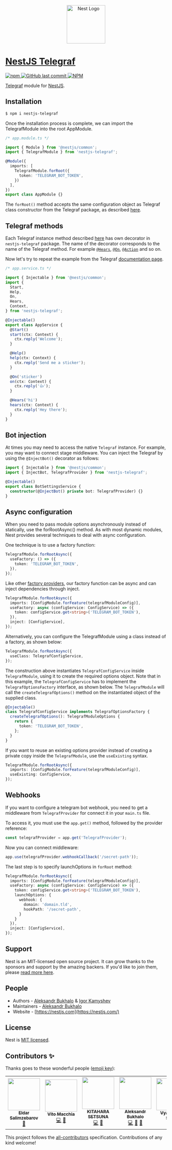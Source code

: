 <p align="center">
  <a href="http://nestjs.com/" target="blank">
    <img src="https://nestjs.com/img/logo-small.svg" width="120" alt="Nest Logo" /
  </a>
</p>

# NestJS Telegraf
![npm](https://img.shields.io/npm/dm/nestjs-telegraf)
![GitHub last commit](https://img.shields.io/github/last-commit/bukhalo/nestjs-telegraf)
![NPM](https://img.shields.io/npm/l/nestjs-telegraf)

[Telegraf](https://github.com/telegraf/telegraf) module for [NestJS](https://github.com/nestjs/nest).

## Installation

```bash
$ npm i nestjs-telegraf
```

Once the installation process is complete, we can import the TelegrafModule into the root AppModule.

```typescript
/* app.module.ts */

import { Module } from '@nestjs/common';
import { TelegrafModule } from 'nestjs-telegraf';

@Module({
  imports: [
    TelegrafModule.forRoot({
      token: 'TELEGRAM_BOT_TOKEN',
    })
  ],
})
export class AppModule {}
```

The `forRoot()` method accepts the same configuration object as Telegraf class constructor from the Telegraf package, as described [here](https://telegraf.js.org/#/?id=constructor).

## Telegraf methods
Each Telegraf instance method described [here](https://telegraf.js.org/#/?id=telegraf) has own decorator in `nestjs-telegraf` package. The name of the decorator corresponds to the name of the Telegraf method. For example [`@Hears`](https://telegraf.js.org/#/?id=hears), [`@On`](https://telegraf.js.org/#/?id=on), [`@Action`](https://telegraf.js.org/#/?id=action) and so on.

Now let's try to repeat the example from the Telegraf [documentation page](https://telegraf.js.org/#/?id=example).

```typescript
/* app.service.ts */

import { Injectable } from '@nestjs/common';
import {
  Start,
  Help,
  On,
  Hears,
  Context,
} from 'nestjs-telegraf';

@Injectable()
export class AppService {
  @Start()
  start(ctx: Context) {
    ctx.reply('Welcome');
  }

  @Help()
  help(ctx: Context) {
    ctx.reply('Send me a sticker');
  }

  @On('sticker')
  on(ctx: Context) {
    ctx.reply('👍');
  }

  @Hears('hi')
  hears(ctx: Context) {
    ctx.reply('Hey there');
  }
}
```

## Bot injection
At times you may need to access the native `Telegraf` instance. For example, you may want to connect stage middleware. You can inject the Telegraf by using the `@InjectBot()` decorator as follows:
```typescript
import { Injectable } from '@nestjs/common';
import { InjectBot, TelegrafProvider } from 'nestjs-telegraf';

@Injectable()
export class BotSettingsService {
  constructor(@InjectBot() private bot: TelegrafProvider) {}
}
```


## Async configuration
When you need to pass module options asynchronously instead of statically, use the forRootAsync() method. As with most dynamic modules, Nest provides several techniques to deal with async configuration.

One technique is to use a factory function:

```typescript
TelegrafModule.forRootAsync({
  useFactory: () => ({
    token: 'TELEGRAM_BOT_TOKEN',
  }),
});
```

Like other [factory providers](https://docs.nestjs.com/fundamentals/custom-providers#factory-providers-usefactory), our factory function can be async and can inject dependencies through inject.

```typescript
TelegrafModule.forRootAsync({
  imports: [ConfigModule.forFeature(telegrafModuleConfig)],
  useFactory: async (configService: ConfigService) => ({
    token: configService.get<string>('TELEGRAM_BOT_TOKEN'),
  }),
  inject: [ConfigService],
});
```

Alternatively, you can configure the TelegrafModule using a class instead of a factory, as shown below:

```typescript
TelegrafModule.forRootAsync({
  useClass: TelegrafConfigService,
});
```

The construction above instantiates `TelegrafConfigService` inside `TelegrafModule`, using it to create the required options object. Note that in this example, the `TelegrafConfigService` has to implement the `TelegrafOptionsFactory` interface, as shown below. The `TelegrafModule` will call the `createTelegrafOptions()` method on the instantiated object of the supplied class.

```typescript
@Injectable()
class TelegrafConfigService implements TelegrafOptionsFactory {
  createTelegrafOptions(): TelegrafModuleOptions {
    return {
      token: 'TELEGRAM_BOT_TOKEN',
    };
  }
}
```

If you want to reuse an existing options provider instead of creating a private copy inside the `TelegrafModule`, use the `useExisting` syntax.

```typescript
TelegrafModule.forRootAsync({
  imports: [ConfigModule.forFeature(telegrafModuleConfig)],
  useExisting: ConfigService,
});
```

## Webhooks
If you want to configure a telegram bot webhook, you need to get a middleware from `TelegrafProvider` for connect it in your `main.ts` file.
 
To access it, you must use the `app.get()` method, followed by the provider reference:
```typescript
const telegrafProvider = app.get('TelegrafProvider');
```

Now you can connect middleware:
```typescript
app.use(telegrafProvider.webhookCallback('/secret-path'));
```

The last step is to specify launchOptions in `forRoot` method:
```typescript
TelegrafModule.forRootAsync({
  imports: [ConfigModule.forFeature(telegrafModuleConfig)],
  useFactory: async (configService: ConfigService) => ({
    token: configService.get<string>('TELEGRAM_BOT_TOKEN'),
    launchOptions: {
      webhook: {
        domain: 'domain.tld',
        hookPath: '/secret-path',
      }
    }
  }),
  inject: [ConfigService],
});
```


## Support

Nest is an MIT-licensed open source project. It can grow thanks to the sponsors and support by the amazing backers. If you'd like to join them, please [read more here](https://docs.nestjs.com/support).

## People

- Authors - [Aleksandr Bukhalo](https://bukhalo.com/) & [Igor Kamyshev](https://kamyshev.me/)
- Maintainers - [Aleksandr Bukhalo](https://bukhalo.com/)
- Website - [https://nestjs.com](https://nestjs.com/)

## License

Nest is [MIT licensed](https://github.com/nestjs/nest/blob/master/LICENSE).

## Contributors ✨

Thanks goes to these wonderful people ([emoji key](https://allcontributors.org/docs/en/emoji-key)):

<!-- ALL-CONTRIBUTORS-LIST:START - Do not remove or modify this section -->
<!-- prettier-ignore-start -->
<!-- markdownlint-disable -->
<table>
  <tr>
    <td align="center"><a href="https://github.com/Sedjj"><img src="https://avatars3.githubusercontent.com/u/5383030?v=4" width="100px;" alt=""/><br /><sub><b>Eldar Salimzebarov</b></sub></a><br /><a href="https://github.com/bukhalo/nestjs-telegraf/issues?q=author%3ASedjj" title="Bug reports">🐛</a></td>
    <td align="center"><a href="http://www.ismb.it/vito.macchia"><img src="https://avatars3.githubusercontent.com/u/2249342?v=4" width="100px;" alt=""/><br /><sub><b>Vito Macchia</b></sub></a><br /><a href="https://github.com/bukhalo/nestjs-telegraf/commits?author=lamuertepeluda" title="Code">💻</a> <a href="https://github.com/bukhalo/nestjs-telegraf/issues?q=author%3Alamuertepeluda" title="Bug reports">🐛</a></td>
    <td align="center"><a href="https://github.com/edgesite"><img src="https://avatars3.githubusercontent.com/u/10336620?v=4" width="100px;" alt=""/><br /><sub><b>KITAHARA SETSUNA</b></sub></a><br /><a href="https://github.com/bukhalo/nestjs-telegraf/commits?author=edgesite" title="Code">💻</a> <a href="https://github.com/bukhalo/nestjs-telegraf/issues?q=author%3Aedgesite" title="Bug reports">🐛</a></td>
    <td align="center"><a href="https://bukhalo.com/"><img src="https://avatars2.githubusercontent.com/u/14031838?v=4" width="100px;" alt=""/><br /><sub><b>Aleksandr Bukhalo</b></sub></a><br /><a href="https://github.com/bukhalo/nestjs-telegraf/commits?author=bukhalo" title="Code">💻</a> <a href="https://github.com/bukhalo/nestjs-telegraf/commits?author=bukhalo" title="Documentation">📖</a> <a href="https://github.com/bukhalo/nestjs-telegraf/pulls?q=is%3Apr+reviewed-by%3Abukhalo" title="Reviewed Pull Requests">👀</a></td>
    <td align="center"><a href="https://github.com/VyacheslavSaloidWork"><img src="https://avatars3.githubusercontent.com/u/43011265?v=4" width="100px;" alt=""/><br /><sub><b>Vyacheslav Saloid</b></sub></a><br /><a href="https://github.com/bukhalo/nestjs-telegraf/issues?q=author%3AVyacheslavSaloidWork" title="Bug reports">🐛</a></td>
  </tr>
</table>

<!-- markdownlint-enable -->
<!-- prettier-ignore-end -->
<!-- ALL-CONTRIBUTORS-LIST:END -->

This project follows the [all-contributors](https://github.com/all-contributors/all-contributors) specification. Contributions of any kind welcome!
